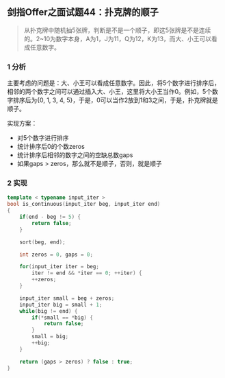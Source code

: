 ## 剑指Offer之面试题44：扑克牌的顺子

> 从扑克牌中随机抽5张牌，判断是不是一个顺子，即这5张牌是不是连续的。2~10为数字本身，A为1，J为11，Q为12，K为13，而大、小王可以看成任意数字。

### 1 分析

主要考虑的问题是：大、小王可以看成任意数字。因此，将5个数字进行排序后，相邻的两个数字之间可以通过插入大、小王，这里将大小王当作0。例如，5个数字排序后为{0, 1, 3, 4, 5}，于是，0可以当作2放到1和3之间，于是，扑克牌就是顺子。

实现方案：
* 对5个数字进行排序
* 统计排序后0的个数zeros
* 统计排序后相邻的数字之间的空缺总数gaps
* 如果gaps > zeros，那么就不是顺子，否则，就是顺子

### 2 实现

``` C++
template < typename input_iter >
bool is_continuous(input_iter beg, input_iter end)
{
	if(end - beg != 5) {
		return false;
	}

	sort(beg, end);

	int zeros = 0, gaps = 0;

	for(input_iter iter = beg;
		iter != end && *iter == 0; ++iter) {
		++zeros;
	}

	input_iter small = beg + zeros;
	input_iter big = small + 1;
	while(big != end) {
		if(*small == *big) {
			return false;
		}
		small = big;
		++big;
	}

	return (gaps > zeros) ? false : true;
}
```
